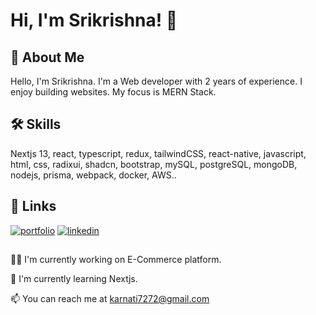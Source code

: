 
# Hi, I'm Srikrishna! 👋


## 🚀 About Me
Hello, I'm Srikrishna. I'm a Web developer with 2 years of experience. I enjoy building websites. My focus is MERN Stack.


## 🛠 Skills
Nextjs 13, react, typescript, redux, tailwindCSS, react-native, javascript, html, css, radixui, shadcn, bootstrap, mySQL, postgreSQL, mongoDB, nodejs, prisma, webpack, docker, AWS..


## 🔗 Links
[![portfolio](https://img.shields.io/badge/my_portfolio-000?style=for-the-badge&logo=ko-fi&logoColor=white)](https://srikrishna-karnati-portfolio.vercel.app/)
[![linkedin](https://img.shields.io/badge/linkedin-0A66C2?style=for-the-badge&logo=linkedin&logoColor=white)](https://www.linkedin.com/in/srikrishna-karnati-309706182/)



## 
👩‍💻 I'm currently working on E-Commerce platform.

🧠 I'm currently learning Nextjs.


📫 You can reach me at karnati7272@gmail.com





